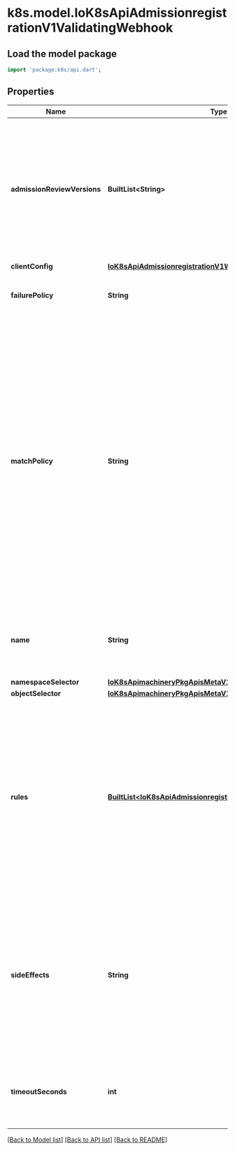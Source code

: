 # k8s.model.IoK8sApiAdmissionregistrationV1ValidatingWebhook

## Load the model package
```dart
import 'package:k8s/api.dart';
```

## Properties
Name | Type | Description | Notes
------------ | ------------- | ------------- | -------------
**admissionReviewVersions** | **BuiltList&lt;String&gt;** | AdmissionReviewVersions is an ordered list of preferred `AdmissionReview` versions the Webhook expects. API server will try to use first version in the list which it supports. If none of the versions specified in this list supported by API server, validation will fail for this object. If a persisted webhook configuration specifies allowed versions and does not include any versions known to the API Server, calls to the webhook will fail and be subject to the failure policy. | 
**clientConfig** | [**IoK8sApiAdmissionregistrationV1WebhookClientConfig**](IoK8sApiAdmissionregistrationV1WebhookClientConfig.md) |  | 
**failurePolicy** | **String** | FailurePolicy defines how unrecognized errors from the admission endpoint are handled - allowed values are Ignore or Fail. Defaults to Fail. | [optional] 
**matchPolicy** | **String** | matchPolicy defines how the \"rules\" list is used to match incoming requests. Allowed values are \"Exact\" or \"Equivalent\".  - Exact: match a request only if it exactly matches a specified rule. For example, if deployments can be modified via apps/v1, apps/v1beta1, and extensions/v1beta1, but \"rules\" only included `apiGroups:[\"apps\"], apiVersions:[\"v1\"], resources: [\"deployments\"]`, a request to apps/v1beta1 or extensions/v1beta1 would not be sent to the webhook.  - Equivalent: match a request if modifies a resource listed in rules, even via another API group or version. For example, if deployments can be modified via apps/v1, apps/v1beta1, and extensions/v1beta1, and \"rules\" only included `apiGroups:[\"apps\"], apiVersions:[\"v1\"], resources: [\"deployments\"]`, a request to apps/v1beta1 or extensions/v1beta1 would be converted to apps/v1 and sent to the webhook.  Defaults to \"Equivalent\" | [optional] 
**name** | **String** | The name of the admission webhook. Name should be fully qualified, e.g., imagepolicy.kubernetes.io, where \"imagepolicy\" is the name of the webhook, and kubernetes.io is the name of the organization. Required. | 
**namespaceSelector** | [**IoK8sApimachineryPkgApisMetaV1LabelSelector**](IoK8sApimachineryPkgApisMetaV1LabelSelector.md) |  | [optional] 
**objectSelector** | [**IoK8sApimachineryPkgApisMetaV1LabelSelector**](IoK8sApimachineryPkgApisMetaV1LabelSelector.md) |  | [optional] 
**rules** | [**BuiltList&lt;IoK8sApiAdmissionregistrationV1RuleWithOperations&gt;**](IoK8sApiAdmissionregistrationV1RuleWithOperations.md) | Rules describes what operations on what resources/subresources the webhook cares about. The webhook cares about an operation if it matches _any_ Rule. However, in order to prevent ValidatingAdmissionWebhooks and MutatingAdmissionWebhooks from putting the cluster in a state which cannot be recovered from without completely disabling the plugin, ValidatingAdmissionWebhooks and MutatingAdmissionWebhooks are never called on admission requests for ValidatingWebhookConfiguration and MutatingWebhookConfiguration objects. | [optional] 
**sideEffects** | **String** | SideEffects states whether this webhook has side effects. Acceptable values are: None, NoneOnDryRun (webhooks created via v1beta1 may also specify Some or Unknown). Webhooks with side effects MUST implement a reconciliation system, since a request may be rejected by a future step in the admission chain and the side effects therefore need to be undone. Requests with the dryRun attribute will be auto-rejected if they match a webhook with sideEffects == Unknown or Some. | 
**timeoutSeconds** | **int** | TimeoutSeconds specifies the timeout for this webhook. After the timeout passes, the webhook call will be ignored or the API call will fail based on the failure policy. The timeout value must be between 1 and 30 seconds. Default to 10 seconds. | [optional] 

[[Back to Model list]](../README.md#documentation-for-models) [[Back to API list]](../README.md#documentation-for-api-endpoints) [[Back to README]](../README.md)


